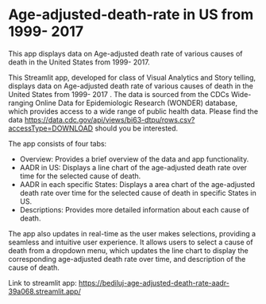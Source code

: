# Age-adjusted-death-rate in US from 1999- 2017
This app displays data on Age-adjusted death rate of various causes of death in the United States from 1999- 2017.


This Streamlit app, developed for class of Visual Analytics and Story telling, displays data on Age-adjusted death rate of various causes of death in the United States from 1999- 2017 . 
The data is sourced from the CDCs Wide-ranging Online Data for Epidemiologic Research (WONDER) database, which provides access to a wide range of public health data.  Please find the data https://data.cdc.gov/api/views/bi63-dtpu/rows.csv?accessType=DOWNLOAD should you be interested.

The app consists of four tabs:

  - Overview: Provides a brief overview of the data and app functionality.
  - AADR in US: Displays a line chart of the age-adjusted death rate over time for the selected cause of death.
  - AADR in each specific States: Displays a area chart of the age-adjusted death rate over time for the selected cause of death in specific States in US.
  - Descriptions: Provides more detailed information about each cause of death.

The app also updates in real-time as the user makes selections, providing a seamless and intuitive user experience. It allows users to select a cause of death from a dropdown menu, which updates the line chart to display the corresponding age-adjusted death rate over time, and description of the cause of death. 

Link to streamlit app: https://bediluj-age-adjusted-death-rate-aadr-39a068.streamlit.app/

